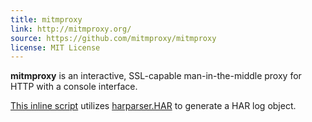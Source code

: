 ```yaml
---
title: mitmproxy
link: http://mitmproxy.org/
source: https://github.com/mitmproxy/mitmproxy
license: MIT License
---
```


**mitmproxy** is an interactive, SSL-capable man-in-the-middle proxy for HTTP with a console interface.

[This inline script](https://github.com/mitmproxy/mitmproxy/blob/master/examples/har_extractor.py) utilizes [harparser.HAR](https://github.com/JustusW/harparser) to generate a HAR log object.
